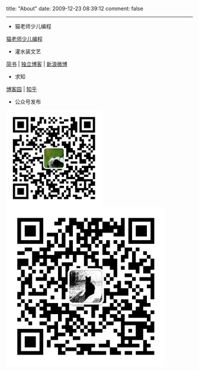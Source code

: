 title: "About"
date: 2009-12-23 08:39:12
comment: false

---


* 猫老师少儿编程

[猫老师少儿编程](http://mp.weixin.qq.com/mp/homepage?__biz=MzUxMjA1NTAzMA==&hid=2&sn=34af44667b808911db902daf44bab16f&scene=18#wechat_redirect) 
<!-- | [荔枝微课](https://m.lizhiweike.com/liveroom2/24178239) -->

* 灌水装文艺

[简书](http://www.jianshu.com/users/HS379k) | [独立博客](http://www.catxn.net) | [新浪微博](http://weibo.com/deltacat)

* 求知

[博客园](http://www.cnblogs.com/deltacat) | [知乎](http://www.zhihu.com/people/deltacat)

<!-- * 求贤

[创业宣言](/posts/2015/05/06/%E8%80%81%E5%A4%AB%E8%81%8A%E5%8F%91%E5%B0%91%E5%B9%B4%E7%8B%82/) | <job@zbu.im> | <job@zongbutech.com> -->

* 公众号发布

![夜猫阿罗哈](/images/qrcode_for_gh_wildcat.jpg)
![猫老师少儿编程](/images/qrcode_for_gh_maols.jpg)

<!-- * 灌水

[新浪微博](http://weibo.com/deltacat) | [新浪博客](http://blog.sina.com.cn/deltacatcn) -->
